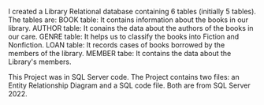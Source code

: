I created a Library Relational database containing 6 tables (initially 5 tables). The tables are:
BOOK table: It contains information about the books in our library.
AUTHOR table: It conains the data about the authors of the books in our care.
GENRE table: It helps us to classify the books into Fiction and Nonfiction.
LOAN table: It records cases of books borrowed by the members of the library.
MEMBER tabe: It contains the data about the Library's members.

This Project was in SQL Server code.
The Project contains two files: an Entity Relationship Diagram and a SQL code file. Both are from SQL Server 2022.
